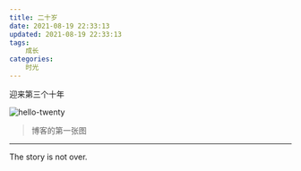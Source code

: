 ```yaml
---
title: 二十岁
date: 2021-08-19 22:33:13
updated: 2021-08-19 22:33:13
tags:
    成长  
categories:
    时光
---
```


迎来第三个十年



![hello-twenty](/images/posts/20-years-old/hello-twenty.png)

> 博客的第一张图





---

The story is not over.

